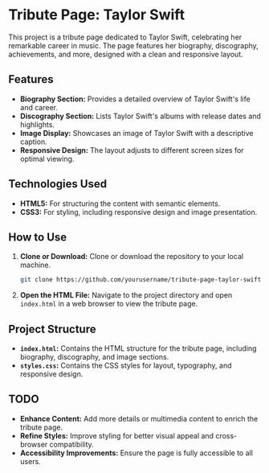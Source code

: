 # Tribute Page: Taylor Swift

This project is a tribute page dedicated to Taylor Swift, celebrating her remarkable career in music. The page features her biography, discography, achievements, and more, designed with a clean and responsive layout.

## Features

- **Biography Section:** Provides a detailed overview of Taylor Swift's life and career.
- **Discography Section:** Lists Taylor Swift's albums with release dates and highlights.
- **Image Display:** Showcases an image of Taylor Swift with a descriptive caption.
- **Responsive Design:** The layout adjusts to different screen sizes for optimal viewing.

## Technologies Used

- **HTML5:** For structuring the content with semantic elements.
- **CSS3:** For styling, including responsive design and image presentation.

## How to Use

1. **Clone or Download:** Clone or download the repository to your local machine.
   ```bash
   git clone https://github.com/yourusername/tribute-page-taylor-swift.git

2. **Open the HTML File:** Navigate to the project directory and open `index.html` in a web browser to view the tribute page.

## Project Structure

- **`index.html`:** Contains the HTML structure for the tribute page, including biography, discography, and image sections.
- **`styles.css`:** Contains the CSS styles for layout, typography, and responsive design.

## TODO

- **Enhance Content:** Add more details or multimedia content to enrich the tribute page.
- **Refine Styles:** Improve styling for better visual appeal and cross-browser compatibility.
- **Accessibility Improvements:** Ensure the page is fully accessible to all users.
